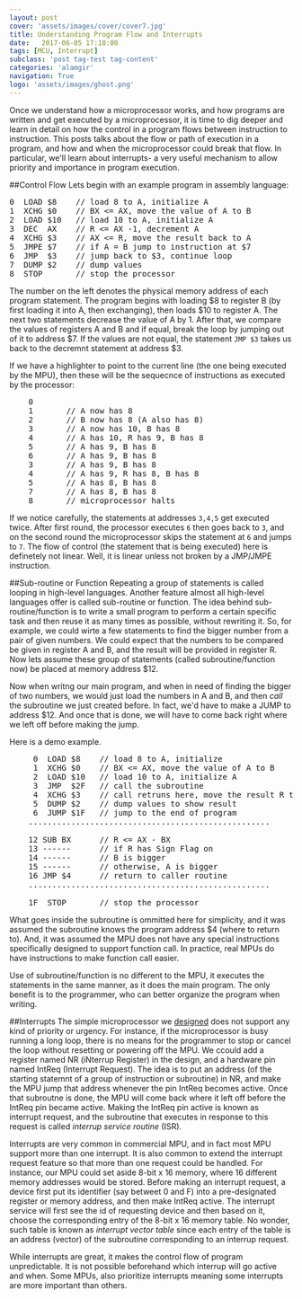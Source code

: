 ```yaml
---
layout: post
cover: 'assets/images/cover/cover7.jpg'
title: Understanding Program Flow and Interrupts
date:   2017-06-05 17:18:00
tags: [MCU, Interrupt]
subclass: 'post tag-test tag-content'
categories: 'alamgir'
navigation: True
logo: 'assets/images/ghost.png'
---
```

Once we understand how a microprocessor works, and how programs are written and get executed by a microprocessor, it is time to dig deeper and learn in detail on how the control in a program flows between instruction to instruction. This posts talks about the flow or path of execution in a program, and how and when the microprocessor could break that flow. In particular, we'll learn about interrupts- a very useful mechanism to allow priority and importance in program execution. 

<!--more-->

##Control Flow
Lets begin with an example program in assembly language:
<pre>
0  LOAD $8    // load 8 to A, initialize A
1  XCHG $0    // BX <= AX, move the value of A to B
2  LOAD $10   // load 10 to A, initialize A
3  DEC  AX    // R <= AX -1, decrement A
4  XCHG $3    // AX <= R, move the result back to A
5  JMPE $7    // if A = B jump to instruction at $7
6  JMP  $3    // jump back to $3, continue loop
7  DUMP $2    // dump values
8  STOP       // stop the processor
</pre>

The number on the left denotes the physical memory address of each program statement. The program begins with loading $8 to register B (by first loading it into A, then exchanging), then loads $10 to register A.  The next two statements decrease the value of A by 1. After that, we compare the values of registers A and B and if equal, break the loop by jumping out of it to address $7. If the values are not equal, the statement `JMP $3` takes us back to the decremnt statement at address $3.

If we have a highlighter to point to the current line (the one being executed by the MPU), then these will be the sequecnce of instructions as executed by the processor:
<pre>
	0
	1		// A now has 8
	2		// B now has 8 (A also has 8)
	3		// A now has 10, B has 8
	4		// A has 10, R has 9, B has 8
	5		// A has 9, B has 8
	6		// A has 9, B has 8
	3		// A has 9, B has 8
	4		// A has 9, R has 8, B has 8
	5		// A has 8, B has 8
	7		// A has 8, B has 8
	8		// microprocessor halts
</pre>
If we notice carefully, the statements at addresses `3,4,5` get executed twice. After first round, the processor executes `6` then goes back to `3`, and on the second round the microprocessor skips the statement at `6` and jumps to `7`. The flow of control (the statement that is being executed) here is definetely not linear. Well, it is linear unless not broken by a JMP/JMPE instruction.

##Sub-routine or Function
Repeating a group of statements is called looping in high-level languages. Another feature almost all high-level languages offer is called sub-routine or function. The idea behind sub-routine/function is to write a small program to perform a certain specific task and then reuse it as many times as possible, without rewriting it. So, for example, we could wirte a few statements to find the bigger number from a pair of given numbers. We could expect that the numbers to be compared be given in register A and B, and the result will be provided in register R. Now lets assume these group of statements (called subroutine/function now) be placed at memory address $12.

Now when writng our main program, and when in need of finding the bigger of two numbers, we would just load the numbers in A and B, and then *call* the subroutine we just created before. In fact, we'd have to make a JUMP to address $12. And once that is done, we will have to come back right where we left off before making the jump.

Here is a demo example.
<pre>
	 0  LOAD $8    // load 8 to A, initialize
	 1  XCHG $0    // BX <= AX, move the value of A to B
	 2  LOAD $10   // load 10 to A, initialize A
	 3  JMP  $2F   // call the subroutine
	 4  XCHG $3    // call retruns here, move the result R to A
	 5  DUMP $2    // dump values to show result
	 6  JUMP $1F   // jump to the end of program
	...................................................
	
	12 SUB BX      // R <= AX - BX
	13 ------	   // if R has Sign Flag on
	14 ------	   // B is bigger
	15 ------	   // otherwise, A is bigger
	16 JMP $4      // return to caller routine
	...................................................
	 			
	1F  STOP       // stop the processor
</pre> 
What goes inside the subroutine is ommitted here for simplicity, and it was assumed the subroutine knows the program address $4 (where to return to). And, it was assumed the MPU does not have any special instructions specifically designed to support function call. In practice, real MPUs do have instructions to make function call easier.

Use of subroutine/function is no different to the MPU, it executes the statements in the same manner, as it does the main program. The only benefit is to the programmer, who can better organize the program when writing.

##Interrupts
The simple microprocessor we <a href="/design-a-simple-microprocessor.html ">designed</a> does not support any kind of priority or urgency. For instance, if the microprocessor is busy running a long loop, there is no means for the programmer to stop or cancel the loop without resetting or powering off the MPU. We ccould add a register named NR (iNterrup Register) in the design, and a hardware pin named IntReq (Interrupt Request). The idea is to put an address (of the starting statemnt of a group of instruction or subroutine)  in NR, and make the MPU jump that address whenever the pin IntReq becomes active. Once that subroutne is done, the MPU will come back where it left off before the IntReq pin became active. Making the IntReq pin active is known as interrupt request, and the subroutine that executes in response to this request is called *interrup service routine* (ISR).

Interrupts are very common in commercial MPU, and in fact most MPU support more than one interrupt. It is also common to extend the interrupt request feature so that more than one request could be handled. For instance, our MPU could set aside 8-bit x 16 memory, where 16 different memory addresses would be stored. Before making an interrupt request, a device first put its identifier (say betweet 0 and F) into a pre-designated register or memory address, and then make IntReq active. The interrupt service will first see the id of requesting device and then based on it, choose the corresponding entry of the 8-bit x 16 memory table. No wonder, such table is known as *interrupt vector table* since each entry of the table is an address (vector) of the subroutine corresponding to an interrup request.

While interrupts are great, it makes the control flow of program unpredictable. It is not possible beforehand which interrup will go active and when. Some MPUs, also prioritize interrupts meaning some interrupts are more important than others.